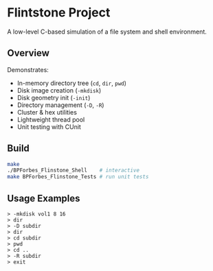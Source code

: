 # Flintstone Project

A low-level C-based simulation of a file system and shell environment.

## Overview

Demonstrates:
- In-memory directory tree (`cd`, `dir`, `pwd`)
- Disk image creation (`-mkdisk`)
- Disk geometry init (`-init`)
- Directory management (`-D`, `-R`)
- Cluster & hex utilities
- Lightweight thread pool
- Unit testing with CUnit

## Build

```bash
make
./BPForbes_Flinstone_Shell    # interactive
make BPForbes_Flinstone_Tests # run unit tests
```

## Usage Examples

```text
> -mkdisk vol1 8 16
> dir
> -D subdir
> dir
> cd subdir
> pwd
> cd ..
> -R subdir
> exit
```
